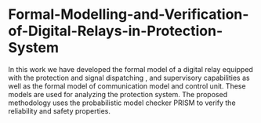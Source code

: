 # Formal-Modelling-and-Verification-of-Digital-Relays-in-Protection-System

In this work we have developed the formal model of a digital relay equipped with the protection and signal dispatching , and supervisory capabilities as well as the formal model of communication model and control unit. These models are used for analyzing the protection system. The proposed methodology uses the probabilistic model checker PRISM to verify the reliability and safety properties.

